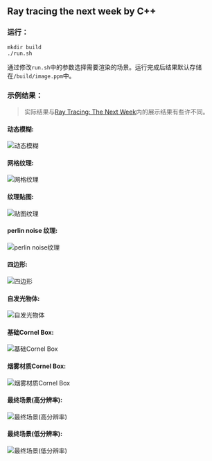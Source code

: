## Ray tracing the next week by C++

### 运行：
```shell
mkdir build
./run.sh
```
通过修改``run.sh``中的参数选择需要渲染的场景。运行完成后结果默认存储在``/build/image.ppm``中。  
### 示例结果：  
> 实际结果与[Ray Tracing: The Next Week](https://raytracing.github.io/books/RayTracingTheNextWeek.html)内的展示结果有些许不同。  
#### 动态模糊:
![动态模糊](./output/image0.png)    
#### 网格纹理:  
![网格纹理](./output/image1.png)  
#### 纹理贴图:  
![贴图纹理](./output/image2.png)  
#### perlin noise 纹理:  
![perlin noise纹理](./output/image3.png)  
#### 四边形:  
![四边形](./output/image4.png)  
#### 自发光物体:  
![自发光物体](./output/image5.png)  
#### 基础Cornel Box:  
![基础Cornel Box](./output/image6.png)  
#### 烟雾材质Cornel Box:  
![烟雾材质Cornel Box](./output/image7.png)  
#### 最终场景(高分辨率):  
![最终场景(高分辨率)](./output/image8.png)  
#### 最终场景(低分辨率):  
![最终场景(低分辨率)](./output/image9.png)
